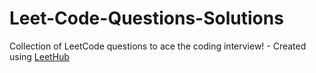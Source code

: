 # Leet-Code-Questions-Solutions
Collection of LeetCode questions to ace the coding interview! - Created using [LeetHub](https://github.com/QasimWani/LeetHub)
  

